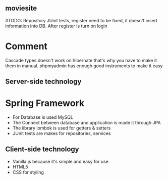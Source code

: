 ## moviesite

#TODO: Repository JUnit tests, register need to be fixed, it doesn't insert information into DB. After register is turn on login

# Comment
Cascade types doesn't work on hibernate that's why you have to make it them in manual. phpmyadmin has enough good instruments to make it easy

## Server-side technology
# Spring Framework
* For Database is used MySQL
* The Connect between database and application is made it  through JPA
* The library lombok is used for getters & setters 
* JUnit tests are makes for repositories, services

## Client-side technology
* Vanilla.js because it's simple and easy for use
* HTML5 
* CSS for styling
